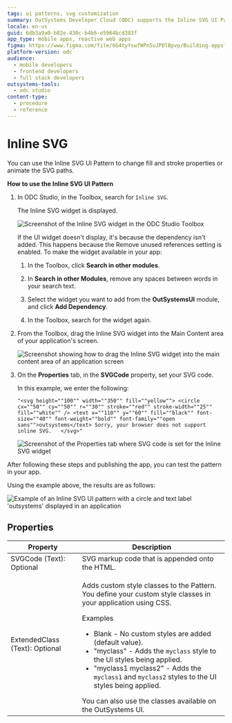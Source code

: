 ```yaml
---
tags: ui patterns, svg customization
summary: OutSystems Developer Cloud (ODC) supports the Inline SVG UI Pattern for customizing SVG properties and animations in applications.
locale: en-us
guid: 6db3a9a0-b82e-430c-b4b6-e5964bcd383f
app_type: mobile apps, reactive web apps
figma: https://www.figma.com/file/6G4tyYswfWPn5uJPDlBpvp/Building-apps?type=design&node-id=3208%3A21151&t=ZwHw8hXeFhwYsO5V-1
platform-version: odc
audience:
  - mobile developers
  - frontend developers
  - full stack developers
outsystems-tools:
  - odc studio
content-type:
  - procedure
  - reference
---
```


# Inline SVG

You can use the Inline SVG UI Pattern to change fill and stroke properties or animate the SVG paths.

**How to use the Inline SVG UI Pattern**

1. In ODC Studio, in the Toolbox, search for `Inline SVG`.

    The Inline SVG widget is displayed.

    ![Screenshot of the Inline SVG widget in the ODC Studio Toolbox](images/inlinesvg-2-ss.png "Inline SVG Widget in ODC Studio Toolbox")

    If the UI widget doesn't display, it's because the dependency isn't added. This happens because the Remove unused references setting is enabled. To make the widget available in your app:

    1. In the Toolbox, click **Search in other modules**.

    1. In **Search in other Modules**, remove any spaces between words in your search text.
    
    1. Select the widget you want to add from the **OutSystemsUI** module, and click **Add Dependency**. 
    
    1. In the Toolbox, search for the widget again.

1. From the Toolbox, drag the Inline SVG widget into the Main Content area of your application's screen.

    ![Screenshot showing how to drag the Inline SVG widget into the main content area of an application screen](images/inlinesvg-3-ss.png "Dragging Inline SVG Widget into Main Content Area")

1. On the **Properties** tab, in the **SVGCode** property, set your SVG code. 

    In this example, we enter the following:

    ``"<svg height=""100"" width=""350"" fill=""yellow"">
    <circle cx=""50"" cy=""50"" r=""30"" stroke=""red"" stroke-width=""25"" fill=""white"" />
    <text x=""110"" y=""60"" fill=""black"" font-size=""40"" font-weight=""bold"" font-family=""open sans"">outsystems</text>
    Sorry, your browser does not support inline SVG.  
    </svg>"``

    ![Screenshot of the Properties tab where SVG code is set for the Inline SVG widget](images/inlinesvg-4-ss.png "Setting SVG Code in Properties Tab")

After following these steps and publishing the app, you can test the pattern in your app.

Using the example above, the results are as follows:

![Example of an Inline SVG UI pattern with a circle and text label 'outsystems' displayed in an application](images/inlinesvg-1-ss.png "Inline SVG UI Pattern Example")

## Properties

| Property                       | Description                                                                                                                                                                                                                                                                                                                                                                                                                                                                                                                                                                                                                   |
|--------------------------------|-------------------------------------------------------------------------------------------------------------------------------------------------------------------------------------------------------------------------------------------------------------------------------------------------------------------------------------------------------------------------------------------------------------------------------------------------------------------------------------------------------------------------------------------------------------------------------------------------------------------------------|
| SVGCode (Text): Optional       | SVG markup code that is appended onto the HTML.                                                                                                                                                                                                                                                                                                                                                                                                                                                                                                                                                                               |
| ExtendedClass (Text): Optional | <p>Adds custom style classes to the Pattern. You define your custom style classes in your application using CSS.</p> <p>Examples <ul><li>Blank - No custom styles are added (default value).</li><li>"myclass" - Adds the ``myclass`` style to the UI styles being applied.</li><li>"myclass1 myclass2" - Adds the ``myclass1`` and ``myclass2`` styles to the UI styles being applied.</li></ul></p>You can also use the classes available on the OutSystems UI. |
